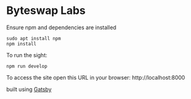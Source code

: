 # Byteswap Labs

Ensure npm and dependencies are installed

```shell
sudo apt install npm
npm install
```

To run the sight:

```shell
npm run develop
```

To access the site open this URL in your browser:
http://localhost:8000

built using [Gatsby](https://www.gatsbyjs.com/)
